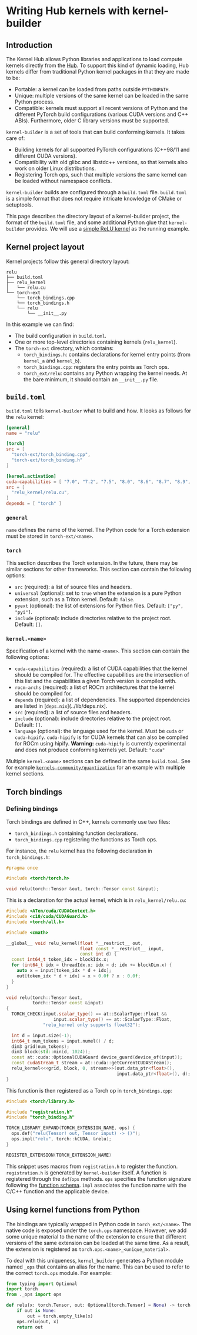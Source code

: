 # Writing Hub kernels with kernel-builder

## Introduction

The Kernel Hub allows Python libraries and applications to load compute
kernels directly from the [Hub](https://hf.co/). To support this kind
of dynamic loading, Hub kernels differ from traditional Python kernel
packages in that they are made to be:

- Portable: a kernel can be loaded from paths outside `PYTHONPATH`.
- Unique: multiple versions of the same kernel can be loaded in the
  same Python process.
- Compatible: kernels must support all recent versions of Python and
  the different PyTorch build configurations (various CUDA versions
  and C++ ABIs). Furthermore, older C library versions must be supported.

`kernel-builder` is a set of tools that can build conforming kernels. It
takes care of:

- Building kernels for all supported PyTorch configurations (C++98/11 and
  different CUDA versions).
- Compatibility with old glibc and libstdc++ versions, so that kernels also
  work on older Linux distributions.
- Registering Torch ops, such that multiple versions the same kernel can be
  loaded without namespace conflicts.

`kernel-builder` builds are configured through a `build.toml` file.
`build.toml` is a simple format that does not require intricate knowledge
of CMake or setuptools.

This page describes the directory layout of a kernel-builder project, the
format of the `build.toml` file, and some additional Python glue that
`kernel-builder` provides. We will use a [simple ReLU kernel](../examples/relu)
as the running example.

## Kernel project layout

Kernel projects follow this general directory layout:

```text
relu
├── build.toml
├── relu_kernel
│   └── relu.cu
└── torch-ext
    └── torch_bindings.cpp
    └── torch_bindings.h
    └── relu
        └── __init__.py
```

In this example we can find:

- The build configuration in `build.toml`.
- One or more top-level directories containing kernels (`relu_kernel`).
- The `torch-ext` directory, which contains:
  - `torch_bindings.h`: contains declarations for kernel entry points
    (from `kernel_a` and `kernel_b`).
  - `torch_bindings.cpp`: registers the entry points as Torch ops.
  - `torch_ext/relu`: contains any Python wrapping the kernel needs. At the
    bare minimum, it should contain an `__init__.py` file.

## `build.toml`

`build.toml` tells `kernel-builder` what to build and how. It looks as
follows for the `relu` kernel:

```toml
[general]
name = "relu"

[torch]
src = [
  "torch-ext/torch_binding.cpp",
  "torch-ext/torch_binding.h"
]

[kernel.activation]
cuda-capabilities = [ "7.0", "7.2", "7.5", "8.0", "8.6", "8.7", "8.9", "9.0" ]
src = [
  "relu_kernel/relu.cu",
]
depends = [ "torch" ]
```

### `general`

`name` defines the name of the kernel. The Python code for a Torch extension
must be stored in `torch-ext/<name>`.

### `torch`

This section describes the Torch extension. In the future, there may be
similar sections for other frameworks. This section can contain the
following options:

- `src` (required): a list of source files and headers.
- `universal` (optional): set to `true` when the extension is a pure
  Python extension, such as a Triton kernel. Default: `false`.
- `pyext` (optional): the list of extensions for Python files. Default:
  `["py", "pyi"]`.
- `include` (optional): include directories relative to the project root.
  Default: `[]`.

### `kernel.<name>`

Specification of a kernel with the name `<name>`. This section can contain
the following options:

- `cuda-capabilities` (required): a list of CUDA capabilities that the
  kernel should be compiled for. The effective capabilities are the
  intersection of this list and the capabilities a given Torch version
  is compiled with.
- `rocm-archs` (required): a list of ROCm architectures that the kernel
  should be compiled for.
- `depends` (required): a list of dependencies. The supported dependencies
  are listed in [`deps.nix`](../lib/deps.nix].
- `src` (required): a list of source files and headers.
- `include` (optional): include directories relative to the project root.
  Default: `[]`.
- `language` (optional): the language used for the kernel. Must be `cuda`
  or `cuda-hipify`. `cuda-hipify` is for CUDA kernels that can also be
  compiled for ROCm using hipify. **Warning:** `cuda-hipify` is currently
  experimental and does not produce conforming kernels yet.
  Default: `"cuda"`

Multiple `kernel.<name>` sections can be defined in the same `build.toml`.
See for example [`kernels-community/quantization`](https://huggingface.co/kernels-community/quantization/)
for an example with multiple kernel sections.

## Torch bindings

### Defining bindings

Torch bindings are defined in C++, kernels commonly use two files:

- `torch_bindings.h` containing function declarations.
- `torch_bindings.cpp` registering the functions as Torch ops.

For instance, the `relu` kernel has the following declaration in
`torch_bindings.h`:

```cpp
#pragma once

#include <torch/torch.h>

void relu(torch::Tensor &out, torch::Tensor const &input);
```

This is a declaration for the actual kernel, which is in `relu_kernel/relu.cu`:

```cpp
#include <ATen/cuda/CUDAContext.h>
#include <c10/cuda/CUDAGuard.h>
#include <torch/all.h>

#include <cmath>

__global__ void relu_kernel(float *__restrict__ out,
                            float const *__restrict__ input,
                            const int d) {
  const int64_t token_idx = blockIdx.x;
  for (int64_t idx = threadIdx.x; idx < d; idx += blockDim.x) {
    auto x = input[token_idx * d + idx];
    out[token_idx * d + idx] = x > 0.0f ? x : 0.0f;
  }
}

void relu(torch::Tensor &out,
          torch::Tensor const &input)
{
  TORCH_CHECK(input.scalar_type() == at::ScalarType::Float &&
                  input.scalar_type() == at::ScalarType::Float,
              "relu_kernel only supports float32");

  int d = input.size(-1);
  int64_t num_tokens = input.numel() / d;
  dim3 grid(num_tokens);
  dim3 block(std::min(d, 1024));
  const at::cuda::OptionalCUDAGuard device_guard(device_of(input));
  const cudaStream_t stream = at::cuda::getCurrentCUDAStream();
  relu_kernel<<<grid, block, 0, stream>>>(out.data_ptr<float>(),
                                          input.data_ptr<float>(), d);
}
```

This function is then registered as a Torch op in `torch_bindings.cpp`:

```cpp
#include <torch/library.h>

#include "registration.h"
#include "torch_binding.h"

TORCH_LIBRARY_EXPAND(TORCH_EXTENSION_NAME, ops) {
  ops.def("relu(Tensor! out, Tensor input) -> ()");
  ops.impl("relu", torch::kCUDA, &relu);
}

REGISTER_EXTENSION(TORCH_EXTENSION_NAME)
```

This snippet uses macros from `registration.h` to register the function.
`registration.h` is generated by `kernel-builder` itself. A function
is registered through the `def`/`ops` methods. `ops` specifies the
function signature following the [function schema](https://github.com/pytorch/pytorch/blob/main/aten/src/ATen/native/README.md#func).
`impl` associates the function name with the C/C++ function and
the applicable device.

## Using kernel functions from Python

The bindings are typically wrapped in Python code in `torch_ext/<name>`.
The native code is exposed under the `torch.ops` namespace. However,
we add some unique material to the name of the extension to ensure that
different versions of the same extension can be loaded at the same time.
As a result, the extension is registered as
`torch.ops.<name>_<unique_material>`.

To deal with this uniqueness, `kernel_builder` generates a Python module
named `_ops` that contains an alias for the name. This can be used to
refer to the correct `torch.ops` module. For example:

```python
from typing import Optional
import torch
from ._ops import ops

def relu(x: torch.Tensor, out: Optional[torch.Tensor] = None) -> torch.Tensor:
    if out is None:
        out = torch.empty_like(x)
    ops.relu(out, x)
    return out
```
